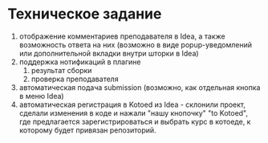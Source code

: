 # Техническое задание

1. отображение комментариев преподавателя в Idea, а также возможность ответа на них (возможно в виде popup-уведомлений или дополнительной вкладки внутри шторки в Idea)
1. поддержка нотификаций в плагине 
	1. результат сборки
	1. проверка преподавателя
1. автоматическая подача submission (возможно, как отдельная кнопка в меню Idea)
1. автоматическая регистрация в Kotoed из Idea - склонили проект, сделали изменения в коде и нажали "нашу кнопочку" "to Kotoed", где предлагается зарегистрироваться и выбрать курс в котоеде, к которому будет привязан репозиторий.
